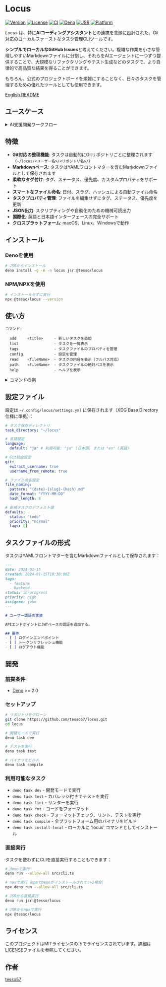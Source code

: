# Locus

[![Version](https://img.shields.io/badge/version-0.1.2-blue.svg)](https://github.com/tesso57/locus)
[![License](https://img.shields.io/badge/license-MIT-green.svg)](LICENSE)
[![CI](https://github.com/tesso57/locus/actions/workflows/ci.yml/badge.svg)](https://github.com/tesso57/locus/actions/workflows/ci.yml)
[![Deno](https://img.shields.io/badge/Deno-2.x-000000?logo=deno)](https://deno.com)
[![JSR](https://jsr.io/badges/@tesso/locus)](https://jsr.io/@tesso/locus)
[![Platform](https://img.shields.io/badge/platform-macOS%20%7C%20Linux%20%7C%20Windows-lightgrey)](https://github.com/tesso57/locus)

_Locus_ は、特に**AIコーディングアシスタント**との連携を念頭に設計された、Git対応のローカルファーストなタスク管理CLIツールです。

**シンプルでローカルなGitHub Issues**と考えてください。複雑な作業を小さな管理しやすいMarkdownファイルに分割し、それらをAIエージェントに一つずつ提供することで、大規模なリファクタリングやテスト生成などのタスクで、より自律的で高品質な結果を得ることができます。

もちろん、公式のプロジェクトボードを煩雑にすることなく、日々のタスクを管理するための優れたツールとしても使用できます。

[English README](../README.md)

## ユースケース

<details>
<summary>AI支援開発ワークフロー</summary>

_Locus_ はAI支援開発ワークフローに最適です。複雑な作業を明確に定義された一連のタスクに分割することで、AIに大規模または反復的な作業をより効果的に実行させることができます。

_Locus_ とAIアシスタントを使用したテストファイル生成の一般的なワークフローは次のとおりです：

### 1. タスクテンプレートの作成

まず、タスクの汎用テンプレートを作成します。このテンプレートには `$FILE_NAME` のようなプレースホルダーを含めることができます。

**`test_template.md`**:

```markdown
# $FILE_NAME のテストを作成

- [ ] `docs/testing.md` を読んで、テスト戦略を理解する
- [ ] リポジトリ全体をスキャンして、プロジェクトのコンテキストを把握する
- [ ] `$FILE_NAME` のコードを読んで、その責務と目的を理解する
- [ ] 上記に基づいて、`$FILE_NAME` の新しいテストファイルを作成する
- [ ] ファイル内の各関数について、正常系とエッジケースのテストケースを作成する
- [ ] `docs/testing.md` の観点から作成したテストをレビューし、改善する
- [ ] 最後に、`gh` コマンドを使用してプルリクエストを作成する
```

### 2. _Locus_ でタスクを一括生成

次に、シンプルなシェルスクリプトを使用して、対象としたいすべてのファイルに対してタスクを生成します。

```bash
# srcディレクトリ内のすべての.tsファイルに対してタスクを生成
for FILE in src/**/*.ts; do
  # テンプレート内のプレースホルダーを実際のファイル名に置換
  TASK_BODY=$(sed "s/\\$FILE_NAME/$FILE/g" test_template.md)
  
  # --bodyオプションを使用して`locus add`でタスクを作成
  locus add "$FILE のテストを作成" --tags test,autogen --body "$TASK_BODY"
done
```

### 3. エージェントにタスクを提供

これで明確に定義されたタスクのリストができました。これらを一つずつお好みのAIエージェントに渡すことができます。

```bash
# 特定のタスクの内容を取得し、エージェントにパイプ
locus read "src-services-user-service.ts-のテストを作成" | your-ai-agent
```

この方法により、AIエージェントに実行ごとに狭く明確に定義されたスコープを提供でき、出力の一貫性と信頼性の向上に役立ちます。

</details>

## 特徴

- **Git対応の整理機能**: タスクは自動的にGitリポジトリごとに整理されます（`~/locus/<ユーザー名>/<リポジトリ名>/`）
- **Markdownベース**: タスクはYAMLフロントマターを含むMarkdownファイルとして保存されます
- **柔軟なタグ付け**: タグ、ステータス、優先度、カスタムプロパティをサポート
- **スマートなファイル命名**: 日付、スラグ、ハッシュによる自動ファイル命名
- **タスクプロパティ管理**: ファイルを編集せずにタグ、ステータス、優先度を更新
- **JSON出力**: スクリプティングや自動化のための機械可読出力
- **国際化**: 英語と日本語インターフェースの完全サポート
- **クロスプラットフォーム**: macOS、Linux、Windowsで動作

## インストール

### Denoを使用

```bash
# JSRからインストール
deno install -g -A -n locus jsr:@tesso/locus
```

### NPM/NPXを使用

```bash
# インストールせずに実行
npx @tesso/locus --version
```

## 使い方

```
コマンド:

  add     <title>     - 新しいタスクを追加
  list                - タスクを一覧表示
  tags                - タスクファイルのプロパティを管理
  config              - 設定を管理
  read    <fileName>  - タスクの内容を表示（フルパス対応）
  path    <fileName>  - タスクファイルの絶対パスを表示
  help                - ヘルプを表示
```

<details>
<summary>コマンドの例</summary>

### 新しいタスクの追加

```bash
# 基本的な使い方
locus add "認証バグの修正"

# コマンド置換を使用して本文を追加
TASK_BODY="JWTトークンの検証を修正する必要があります"
locus add "認証バグの修正" --body "$TASK_BODY"

# 本文を直接指定
locus add "バグ修正" --body "バグ修正の詳細"

# タグとプロパティを指定
locus add "ダークモードの実装" --tags ui,feature --priority high --status in-progress

# Gitコンテキストなしでタスクを作成
locus add "個人的なタスク" --no-git

# タスク情報をJSONとして出力
locus add "新機能" --json
```

### タスクの一覧表示

```bash
# 現在のリポジトリのタスクを表示
locus list

# ステータスでフィルタリング
locus list --status todo
locus list --status in-progress
locus list --status done

# 優先度でフィルタリング
locus list --priority high
locus list --priority normal
locus list --priority low

# タグでフィルタリング
locus list --tags bug,critical

# タスクをソート
locus list --sort created    # 作成日でソート（デフォルト）
locus list --sort status     # ステータスでソート
locus list --sort priority   # 優先度でソート
locus list --sort title      # タイトルでソート

# リポジトリごとにグループ化
locus list --group-by-repo

# 詳細表示
locus list --detail

# 全リポジトリのタスクを表示
locus list --all

# JSONとして出力
locus list --json
```

### tagsコマンドでタスクプロパティを管理

```bash
# すべてのタスクファイルを一覧表示
locus tags list

# 特定のファイルのプロパティを表示
locus tags list "fix-auth-bug"

# 特定のプロパティを取得
locus tags get "fix-auth-bug" status

# プロパティを設定/更新
locus tags set "fix-auth-bug" status done
locus tags set "fix-auth-bug" priority high

# プロパティを削除
locus tags rm "fix-auth-bug" assignee

# すべてのプロパティをクリア
locus tags clear "fix-auth-bug"
```

### タスク内容を読む

```bash
# タスクファイルを読む（長い内容は自動的にページャーで表示）
locus read "fix-auth-bug"

# 生のMarkdownを表示（フロントマター含む）
locus read "implement-dark-mode" --raw

# ページャーなしで表示
locus read "update-readme" --pager never

# 特定のページャーを使用
locus read "long-task" --pager less

# 色付き出力を無効化
locus read "task" --no-color

# スクリプティング用にJSONとして出力
locus read "add-tests" --json

# 絶対パスで読む
locus read /path/to/task.md
```

### タスクファイルパスを検索

```bash
# タスクの絶対パスを取得
locus path "fix-auth-bug"

# すべてのリポジトリからタスクを検索
locus path "implement-feature" --all

# 部分的なファイル名やタイトルで検索
locus path "auth"  # 名前やタイトルに"auth"を含むファイルを検索

# 追加のメタデータと共にJSONで出力
locus path "task-name" --json

# Gitコンテキストなしで動作
locus path "task" --no-git

# スクリプトや他のコマンドで使用
cat $(locus path "my-task")
editor $(locus path "todo-task")
```


### 設定

```bash
# 現在の設定を表示
locus config show
locus config show --json  # JSON出力

# 設定ファイルパスを表示
locus config path

# 設定ファイルを初期化
locus config init
locus config init --force  # 既存の設定を上書き
```

### 言語設定

Locusは英語と日本語の両方のインターフェースをサポートしています。言語は複数の方法で設定できます：

```bash
# 環境変数で言語を設定（最優先）
export LOCUS_LANG=en  # または日本語の場合は "ja"
locus add "New task"

# 設定ファイルで言語を設定
locus config init
# ~/.config/locus/settings.yml を編集し、language.default を "en" または "ja" に設定

# 言語検出の優先順位：
# 1. LOCUS_LANG 環境変数
# 2. 設定ファイルの設定
# 3. システムの LANG 環境変数
# 4. デフォルトで日本語 ("ja")
```

### 出力形式

ほとんどのコマンドはスクリプティングや自動化のために `--json` フラグでJSON出力をサポートしています：

```bash
locus add "task" --json
locus list --json
locus read "task" --json
locus path "task" --json
locus config show --json
```

</details>

## 設定ファイル

設定は `~/.config/locus/settings.yml` に保存されます（XDG Base Directory仕様に準拠）：

```yaml
# タスク保存ディレクトリ
task_directory: "~/locus"

# 言語設定
language:
  default: "ja" # 利用可能: "ja" (日本語) または "en" (英語)

# Git統合設定
git:
  extract_username: true
  username_from_remote: true

# ファイル命名設定
file_naming:
  pattern: "{date}-{slug}-{hash}.md"
  date_format: "YYYY-MM-DD"
  hash_length: 8

# 新規タスクのデフォルト値
defaults:
  status: "todo"
  priority: "normal"
  tags: []
```

## タスクファイルの形式

タスクはYAMLフロントマターを含むMarkdownファイルとして保存されます：

```markdown
---
date: 2024-01-15
created: 2024-01-15T10:30:00Z
tags:
  - feature
  - backend
status: in-progress
priority: high
assignee: john
---

# ユーザー認証の実装

APIエンドポイントにJWTベースの認証を追加する。

## 要件
- [ ] ログインエンドポイント
- [ ] トークンリフレッシュ機能
- [ ] ログアウト機能
```

## 開発

### 前提条件

- [Deno](https://deno.com/) >= 2.0

### セットアップ

```bash
# リポジトリをクローン
git clone https://github.com/tesso57/locus.git
cd locus

# 開発モードで実行
deno task dev

# テストを実行
deno task test

# バイナリをビルド
deno task compile
```

### 利用可能なタスク

- `deno task dev` - 開発モードで実行
- `deno task test` - カバレッジ付きでテストを実行
- `deno task lint` - リンターを実行
- `deno task fmt` - コードをフォーマット
- `deno task check` - フォーマットチェック、リント、テストを実行
- `deno task compile` - 全プラットフォーム用のバイナリをビルド
- `deno task install-local` - ローカルに 'locus' コマンドとしてインストール

### 直接実行

タスクを使わずにCLIを直接実行することもできます：

```bash
# denoで実行
deno run --allow-all src/cli.ts

# npxで実行（npmでDenoがインストールされている場合）
npx deno run --allow-all src/cli.ts

# JSRから直接実行
deno run jsr:@tesso/locus

# JSRからnpxで実行
npx @tesso/locus
```

## ライセンス

このプロジェクトはMITライセンスの下でライセンスされています。詳細は[LICENSE](LICENSE)ファイルを参照してください。

## 作者

[tesso57](https://github.com/tesso57)